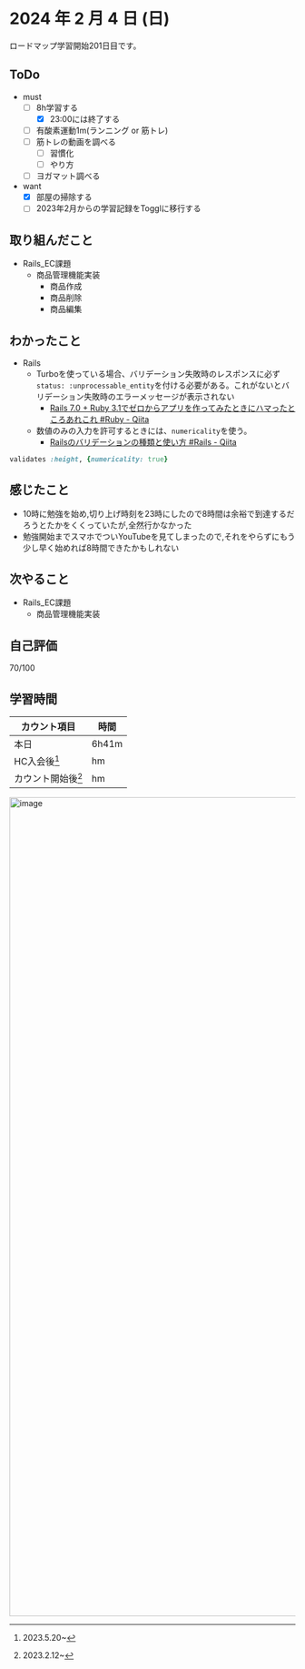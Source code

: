 # 2024 年 2 月 4 日 (日)
ロードマップ学習開始201日目です。

## ToDo
- must
  - [ ] 8h学習する
    - [x] 23:00には終了する
  - [ ] 有酸素運動1m(ランニング or 筋トレ)
  - [ ] 筋トレの動画を調べる
    - [ ] 習慣化
    - [ ] やり方
  - [ ] ヨガマット調べる
- want
  - [x] 部屋の掃除する
  - [ ] 2023年2月からの学習記録をTogglに移行する

## 取り組んだこと
- Rails_EC課題
  - 商品管理機能実装
    - 商品作成
    - 商品削除
    - 商品編集

## わかったこと
- Rails
  - Turboを使っている場合、バリデーション失敗時のレスポンスに必ず`status: :unprocessable_entity`を付ける必要がある。これがないとバリデーション失敗時のエラーメッセージが表示されない
    - [Rails 7.0 + Ruby 3.1でゼロからアプリを作ってみたときにハマったところあれこれ #Ruby - Qiita](https://qiita.com/jnchito/items/5c41a7031404c313da1f)
  - 数値のみの入力を許可するときには、`numericality`を使う。
    - [Railsのバリデーションの種類と使い方 #Rails - Qiita](https://qiita.com/mzmz__02/items/8f4b90e98712c76a031e)
```ruby
validates :height, {numericality: true}
```

## 感じたこと
- 10時に勉強を始め,切り上げ時刻を23時にしたので8時間は余裕で到達するだろうとたかをくくっていたが,全然行かなかった
- 勉強開始までスマホでついYouTubeを見てしまったので,それをやらずにもう少し早く始めれば8時間できたかもしれない

## 次やること
- Rails_EC課題
  - 商品管理機能実装

## 自己評価
70/100

## 学習時間
|カウント項目|時間|
|----|----|
|本日 |6h41m|
|HC入会後[^1]|hm|
|カウント開始後[^2]|hm|

<img width="1440" alt="image" src="https://github.com/nil-ramuda/daily_report/assets/94735931/7aa60c89-abe3-48f4-9487-f7256e5ef8b1">


[^1]: 2023.5.20~
[^2]: 2023.2.12~
